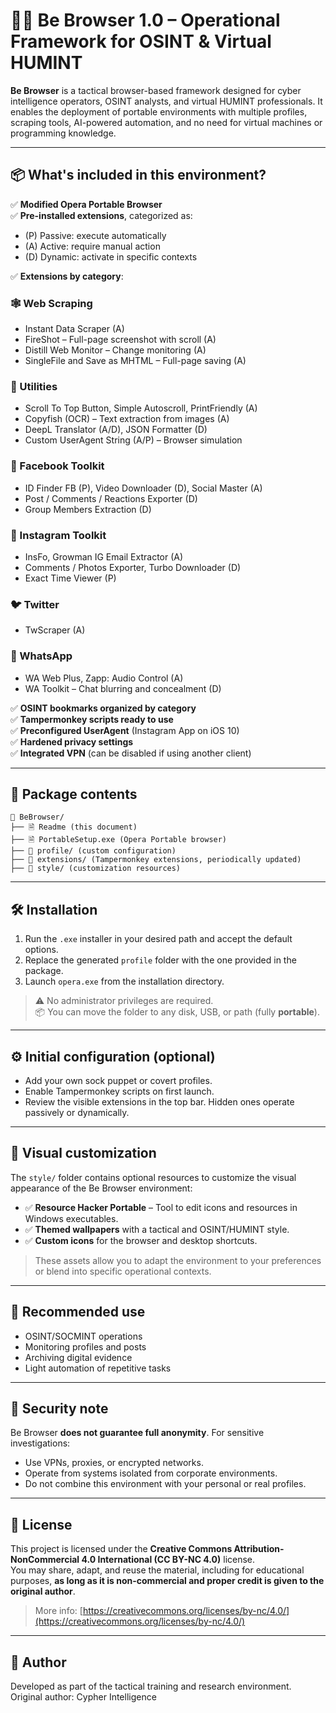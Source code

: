 # 🕵️‍♂️ Be Browser 1.0 – Operational Framework for OSINT & Virtual HUMINT

**Be Browser** is a tactical browser-based framework designed for cyber intelligence operators, OSINT analysts, and virtual HUMINT professionals. It enables the deployment of portable environments with multiple profiles, scraping tools, AI-powered automation, and no need for virtual machines or programming knowledge.

---

## 📦 What's included in this environment?

✅ **Modified Opera Portable Browser**  
✅ **Pre-installed extensions**, categorized as:  
- (P) Passive: execute automatically  
- (A) Active: require manual action  
- (D) Dynamic: activate in specific contexts  

✅ **Extensions by category**:

### 🕸 Web Scraping
- Instant Data Scraper (A)
- FireShot – Full-page screenshot with scroll (A)
- Distill Web Monitor – Change monitoring (A)
- SingleFile and Save as MHTML – Full-page saving (A)

### 🧰 Utilities
- Scroll To Top Button, Simple Autoscroll, PrintFriendly (A)
- Copyfish (OCR) – Text extraction from images (A)
- DeepL Translator (A/D), JSON Formatter (D)
- Custom UserAgent String (A/P) – Browser simulation

### 📘 Facebook Toolkit
- ID Finder FB (P), Video Downloader (D), Social Master (A)
- Post / Comments / Reactions Exporter (D)
- Group Members Extraction (D)

### 📸 Instagram Toolkit
- InsFo, Growman IG Email Extractor (A)
- Comments / Photos Exporter, Turbo Downloader (D)
- Exact Time Viewer (P)

### 🐦 Twitter
- TwScraper (A)

### 💬 WhatsApp
- WA Web Plus, Zapp: Audio Control (A)
- WA Toolkit – Chat blurring and concealment (D)

✅ **OSINT bookmarks organized by category**  
✅ **Tampermonkey scripts ready to use**  
✅ **Preconfigured UserAgent** (Instagram App on iOS 10)  
✅ **Hardened privacy settings**  
✅ **Integrated VPN** (can be disabled if using another client)

---

## 📁 Package contents

```
📂 BeBrowser/
├── 🗎 Readme (this document)
├── 🗎 PortableSetup.exe (Opera Portable browser)
├── 📂 profile/ (custom configuration)
├── 📂 extensions/ (Tampermonkey extensions, periodically updated)
├── 📂 style/ (customization resources)
```

---

## 🛠️ Installation

1. Run the `.exe` installer in your desired path and accept the default options.
2. Replace the generated `profile` folder with the one provided in the package.
3. Launch `opera.exe` from the installation directory.

> ⚠️ No administrator privileges are required.  
> 📦 You can move the folder to any disk, USB, or path (fully **portable**).

---

## ⚙️ Initial configuration (optional)

- Add your own sock puppet or covert profiles.
- Enable Tampermonkey scripts on first launch.
- Review the visible extensions in the top bar. Hidden ones operate passively or dynamically.

---

## 🎨 Visual customization

The `style/` folder contains optional resources to customize the visual appearance of the Be Browser environment:

- ✅ **Resource Hacker Portable** – Tool to edit icons and resources in Windows executables.
- ✅ **Themed wallpapers** with a tactical and OSINT/HUMINT style.
- ✅ **Custom icons** for the browser and desktop shortcuts.

> These assets allow you to adapt the environment to your preferences or blend into specific operational contexts.

---

## 🧠 Recommended use

- OSINT/SOCMINT operations  
- Monitoring profiles and posts  
- Archiving digital evidence  
- Light automation of repetitive tasks  

---

## 🔐 Security note

Be Browser **does not guarantee full anonymity**. For sensitive investigations:

- Use VPNs, proxies, or encrypted networks.
- Operate from systems isolated from corporate environments.
- Do not combine this environment with your personal or real profiles.

---

## 📄 License

This project is licensed under the **Creative Commons Attribution-NonCommercial 4.0 International (CC BY-NC 4.0)** license.  
You may share, adapt, and reuse the material, including for educational purposes, **as long as it is non-commercial and proper credit is given to the original author**.

> More info: [https://creativecommons.org/licenses/by-nc/4.0/](https://creativecommons.org/licenses/by-nc/4.0/)

---

## 🤝 Author

Developed as part of the tactical training and research environment.  
Original author: Cypher Intelligence

